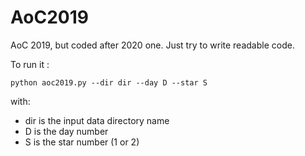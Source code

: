 # AoC2019

AoC 2019, but coded after 2020 one. Just try to write readable code.

To run it :

```
python aoc2019.py --dir dir --day D --star S
```

with:
* dir is the input data directory name
* D is the day number
* S is the star number (1 or 2)
